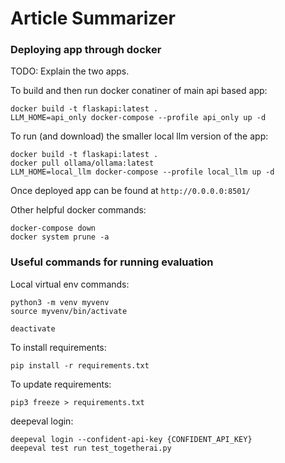 # Article Summarizer

### Deploying app through docker

TODO: Explain the two apps.

To build and then run docker conatiner of main api based app:

    docker build -t flaskapi:latest .
    LLM_HOME=api_only docker-compose --profile api_only up -d

To run (and download) the smaller local llm version of the app:

    docker build -t flaskapi:latest .
    docker pull ollama/ollama:latest
    LLM_HOME=local_llm docker-compose --profile local_llm up -d

Once deployed app can be found at `http://0.0.0.0:8501/`


Other helpful docker commands:

    docker-compose down
    docker system prune -a


### Useful commands for running evaluation

Local virtual env commands:

    python3 -m venv myvenv
    source myvenv/bin/activate
    
    deactivate

To install requirements:

    pip install -r requirements.txt

To update requirements:

    pip3 freeze > requirements.txt

deepeval login:

    deepeval login --confident-api-key {CONFIDENT_API_KEY}
    deepeval test run test_togetherai.py
